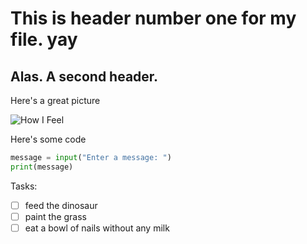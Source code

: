 # This is header number one for my file. yay

## Alas. A second header.


Here's a great picture

![How I Feel](https://ih1.redbubble.net/image.2389986689.1063/st,small,507x507-pad,600x600,f8f8f8.jpg)


Here's some code

```python
message = input("Enter a message: ")
print(message)
```

Tasks:

- [ ] feed the dinosaur
- [ ] paint the grass
- [ ] eat a bowl of nails without any milk
